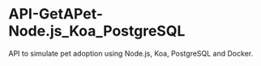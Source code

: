 # API-GetAPet-Node.js_Koa_PostgreSQL
API to simulate pet adoption using Node.js, Koa, PostgreSQL and Docker.
